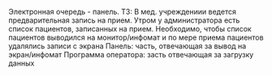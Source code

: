 Электронная очередь - панель.
ТЗ:
В мед. учреждениии ведется предварительная запись на прием. Утром у администратора есть список пациентов, записанных на прием.
Необходимо, чтобы список пациентов выводился на монитор/инфомат и по мере приема пациентов удалялись записи с экрана
Панель: часть, отвечающая за вывод на экран/инфомат
Программа оператора: засть отвечающая за загрузку данных


